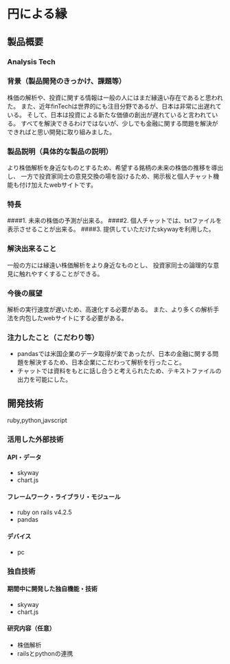 # 円による縁
## 製品概要
### Analysis Tech
### 背景（製品開発のきっかけ、課題等）
株価の解析や、投資に関する情報は一般の人にはまだ縁遠い存在であると思われた。 また、近年finTechは世界的にも注目分野であるが、日本は非常に出遅れている。 そして、日本は投資による新たな価値の創出が遅れていると言われている。 すべてを解決できるわけではないが、少しでも金融に関する問題を解決ができればと思い開発に取り組みました。

### 製品説明（具体的な製品の説明）
より株価解析を身近なものとするため、希望する銘柄の未来の株価の推移を導出し、 一方で投資家同士の意見交換の場を設けるため、掲示板と個人チャット機能も付け加えたwebサイトです。

### 特長
####1. 未来の株価の予測が出来る。
####2. 個人チャットでは、txtファイルを表示させることが出来る。
####3. 提供していただけたskywayを利用した。

### 解決出来ること
一般の方には縁遠い株価解析をより身近なものとし、 投資家同士の論理的な意見に触れやすくすることができる。

### 今後の展望
解析の実行速度が遅いため、高速化する必要がある。 また、より多くの解析手法を内包したwebサイトにする必要がある。

### 注力したこと（こだわり等）
* pandasでは米国企業のデータ取得が楽であったが、日本の金融に関する問題を解決するため、日本企業にこだわって解析を行ったこと。
* チャットでは資料をもとに話し合うと考えられたため、テキストファイルの出力を可能にした。

## 開発技術
ruby,python,javscript

### 活用した外部技術
#### API・データ
* skyway
* chart.js

#### フレームワーク・ライブラリ・モジュール
* ruby on rails v4.2.5
* pandas

#### デバイス
* pc

### 独自技術
#### 期間中に開発した独自機能・技術
* skyway
* chart.js

#### 研究内容（任意）
* 株価解析
* railsとpythonの連携
